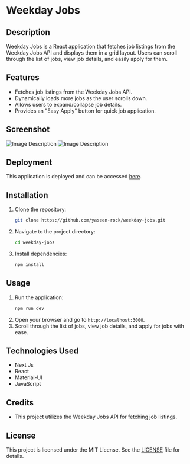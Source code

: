 # Weekday Jobs

## Description
Weekday Jobs is a React application that fetches job listings from the Weekday Jobs API and displays them in a grid layout. Users can scroll through the list of jobs, view job details, and easily apply for them.

## Features
- Fetches job listings from the Weekday Jobs API.
- Dynamically loads more jobs as the user scrolls down.
- Allows users to expand/collapse job details.
- Provides an "Easy Apply" button for quick job application.

## Screenshot
![Image Description](https://i.ibb.co/qMCd1Km/Screenshot-187.png)
![Image Description](https://i.ibb.co/BtnG81J/Screenshot-188.png)

## Deployment
This application is deployed and can be accessed [here](https://weekday-jobs-eight.vercel.app/).

## Installation
1. Clone the repository:
   ```bash
   git clone https://github.com/yaseen-rock/weekday-jobs.git
   ```
2. Navigate to the project directory:
   ```bash
   cd weekday-jobs
   ```
3. Install dependencies:
   ```bash
   npm install
   ```

## Usage
1. Run the application:
   ```bash
   npm run dev
   ```
2. Open your browser and go to `http://localhost:3000`.
3. Scroll through the list of jobs, view job details, and apply for jobs with ease.

## Technologies Used
- Next Js
- React
- Material-UI
- JavaScript

## Credits
- This project utilizes the Weekday Jobs API for fetching job listings.

## License
This project is licensed under the MIT License. See the [LICENSE](LICENSE) file for details.




